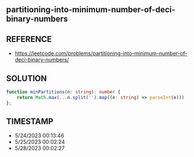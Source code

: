 ## partitioning-into-minimum-number-of-deci-binary-numbers

## REFERENCE

- https://leetcode.com/problems/partitioning-into-minimum-number-of-deci-binary-numbers/

## SOLUTION

``` typescript
function minPartitions(n: string): number {
    return Math.max(...n.split('').map((e: string) => parseInt(e)))
};
```


## TIMESTAMP

- 5/24/2023 00:13:46
- 5/25/2023 00:02:24
- 5/28/2023 00:02:27
